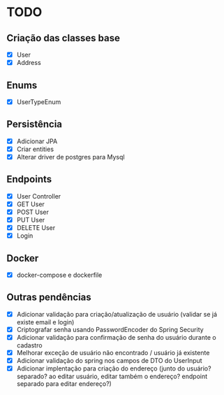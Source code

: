 # **TODO**
## Criação das classes base
- [x] User
- [x] Address
## Enums
- [x] UserTypeEnum
## Persistência
- [x] Adicionar JPA
- [x] Criar entities
- [x] Alterar driver de postgres para Mysql
## Endpoints
- [x] User Controller
- [x] GET User
- [x] POST User
- [x] PUT User
- [x] DELETE User
- [x] Login
## Docker
- [x] docker-compose e dockerfile
## Outras pendências
- [x] Adicionar validação para criação/atualização de usuário (validar se já existe email e login)
- [x] Criptografar senha usando PasswordEncoder do Spring Security
- [x] Adicionar validação para confirmação de senha do usuário durante o cadastro
- [x] Melhorar exceção de usuário não encontrado / usuário já existente
- [x] Adicionar validação do spring nos campos de DTO do UserInput
- [x] Adicionar implentação para criação do endereço (junto do usuário? separado? ao editar usuário, editar também o endereço? endpoint separado para editar endereço?)
